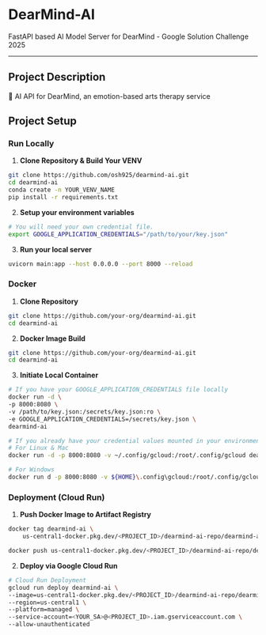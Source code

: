# DearMind-AI

FastAPI based AI Model Server for DearMind - Google Solution Challenge 2025

---

## Project Description
🎨 AI API for DearMind, an emotion-based arts therapy service

## Project Setup

### Run Locally
1. **Clone Repository & Build Your VENV**
```bash
git clone https://github.com/osh925/dearmind-ai.git
cd dearmind-ai
conda create -n YOUR_VENV_NAME
pip install -r requirements.txt
```
2. **Setup your environment variables**
```bash
# You will need your own credential file.
export GOOGLE_APPLICATION_CREDENTIALS="/path/to/your/key.json"
```
3. **Run your local server**
```bash
uvicorn main:app --host 0.0.0.0 --port 8000 --reload
```

### Docker
1. **Clone Repository**
```bash
git clone https://github.com/your-org/dearmind-ai.git
cd dearmind-ai
```
2. **Docker Image Build**
```bash
git clone https://github.com/your-org/dearmind-ai.git
cd dearmind-ai
```
3. **Initiate Local Container**
```bash
# If you have your GOOGLE_APPLICATION_CREDENTIALS file locally
docker run -d \
-p 8000:8080 \
-v /path/to/key.json:/secrets/key.json:ro \
-e GOOGLE_APPLICATION_CREDENTIALS=/secrets/key.json \
dearmind-ai

# If you already have your credential values mounted in your environment variable
# For Linux & Mac
docker run -d -p 8000:8080 -v ~/.config/gcloud:/root/.config/gcloud dearmind-ai

# For Windows
docker run d -p 8000:8080 -v ${HOME}\.config\gcloud:/root/.config/gcloud my-image-name
```

### Deployment (Cloud Run)
1. **Push Docker Image to Artifact Registry**
```bash
docker tag dearmind-ai \
    us-central1-docker.pkg.dev/<PROJECT_ID>/dearmind-ai-repo/dearmind-ai:latest

docker push us-central1-docker.pkg.dev/<PROJECT_ID>/dearmind-ai-repo/dearmind-ai:latest
```
2. **Deploy via Google Cloud Run**
```bash
# Cloud Run Deployment
gcloud run deploy dearmind-ai \
--image=us-central1-docker.pkg.dev/<PROJECT_ID>/dearmind-ai-repo/dearmind-ai:latest \
--region=us-central1 \
--platform=managed \
--service-account=<YOUR_SA>@<PROJECT_ID>.iam.gserviceaccount.com \
--allow-unauthenticated
```